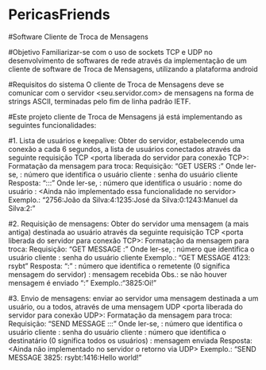 # PericasFriends
#Software Cliente de Troca de Mensagens

#Objetivo
Familiarizar-se com o uso de sockets TCP e UDP no desenvolvimento de softwares de rede através da implementação de um cliente de
software de Troca de Mensagens, utilizando a plataforma android

#Requisitos do sistema
O cliente de Troca de Mensagens deve se comunicar com o servidor <seu.servidor.com> de
mensagens na forma de strings ASCII, terminadas pelo fim de linha padrão IETF.

#Este projeto cliente de Troca de Mensagens já está implementando as seguintes funcionalidades: 

#1. Lista de usuários e keepalive: 
Obter do servidor, estabelecendo uma conexão a cada 6 segundos, a lista de usuários
conectados através da seguinte requisição TCP <porta liberada do servidor para conexão TCP>: 
  Formatação da mensagem para troca:
      Requisição: “GET USERS <userid>:<passwd>” 
      Onde ler-se,
        <userid>: número que identifica o usuário cliente
        <passwd>: senha do usuário cliente 
      Resposta: “<userid>:<username>:<wins>:”
      Onde ler-se,
        <userid>: número que identifica o usuário
        <username>: nome do usuário
        <wins>: <Ainda não implementado essa funcionalidade no servidor>
      Exemplo.: “2756:João da Silva:4:1235:José da Silva:0:1243:Manuel da Silva:2:”

#2. Requisição de mensagens: 
Obter do servidor uma mensagem (a mais antiga) destinada ao usuário através da seguinte
requisição TCP <porta liberada do servidor para conexão TCP>:
 Formatação da mensagem para troca:
    Requisição: “GET MESSAGE <userid>:<passwd>”
    Onde ler-se,
      <userid>: número que identifica o usuário cliente
      <passwd>: senha do usuário cliente 
    Exemplo.: “GET MESSAGE 4123: rsybt” 
    Resposta: “<userid>:<msg>” 
      <userid>: número que identifica o remetente (0 significa mensagem do servidor)
      <msg>: mensagem recebida
      Obs.: se não houver mensagem é enviado “:”
    Exemplo.:“3825:Oi!” 

#3. Envio de mensagens: 
enviar ao servidor uma mensagem destinada a um usuário, ou a todos, através de uma mensagem
UDP <porta liberada do servidor para conexão UDP>:
  Formatação da mensagem para troca:
    Requisição: “SEND MESSAGE <userid1>:<passwd1>:<userid2>:<msg>” 
    Onde ler-se,
      <userid1>: número que identifica o usuário cliente
      <passwd1>: senha do usuário cliente
      <userid2>: número que identifica o destinatário (0 significa todos os usuários)
      <msg>: mensagem enviada 
    Resposta: <Ainda não implementado no servidor o retorno via UDP>
    Exemplo.: “SEND MESSAGE 3825: rsybt:1416:Hello world!” 



